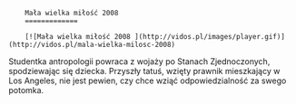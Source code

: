
        Mała wielka miłość 2008 
        =============
        
        [![Mała wielka miłość 2008 ](http://vidos.pl/images/player.gif)](http://vidos.pl/mala-wielka-milosc-2008)
        
        
 Studentka antropologii powraca z wojaży po Stanach Zjednoczonych, spodziewając się dziecka. Przyszły tatuś, wzięty prawnik mieszkający w Los Angeles, nie jest pewien, czy chce wziąć odpowiedzialność za swego potomka.
    
